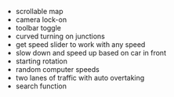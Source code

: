 - scrollable map
- camera lock-on
- toolbar toggle
- curved turning on junctions
- get speed slider to work with any speed
- slow down and speed up based on car in front
- starting rotation
- random computer speeds
- two lanes of traffic with auto overtaking
- search function